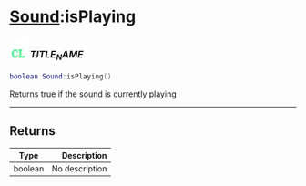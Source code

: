 # [Sound](../sound/README.md):isPlaying

### <img src="../../.gitbook/assets/client.png" width="32" height="32" /> $TITLE_NAME$

```lua
boolean Sound:isPlaying()
```

Returns true if the sound is currently playing<br>

-----------------
## Returns

| Type   | Description |
| ------ | ----------: |
| boolean | No description |
